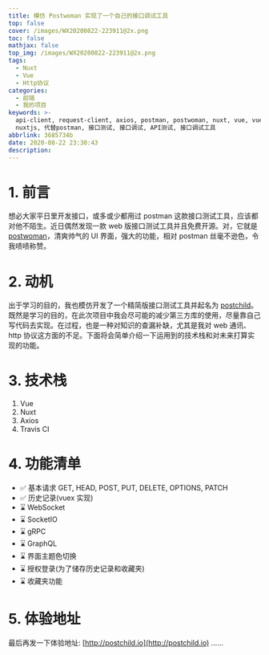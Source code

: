 ```yaml
---
title: 模仿 Postwoman 实现了一个自己的接口调试工具
top: false
cover: /images/WX20200822-223911@2x.png
toc: false
mathjax: false
top_img: /images/WX20200822-223911@2x.png
tags:
  - Nuxt
  - Vue
  - Http协议
categories:
  - 前端
  - 我的项目
keywords: >-
  api-client, request-client, axios, postman, postwoman, nuxt, vue, vuejs,
  nuxtjs, 代替postman, 接口测试, 接口调试, API测试, 接口调试工具
abbrlink: 3685734b
date: 2020-08-22 23:30:43
description:
---
```


# 1. 前言

想必大家平日里开发接口，或多或少都用过 postman 这款接口测试工具，应该都对他不陌生。近日偶然发现一款 web 版接口测试工具并且免费开源。对，它就是 [postwoman](https://postwoman.io/)，清爽帅气的 UI 界面，强大的功能，相对 postman 丝毫不逊色，令我啧啧称赞。

# 2. 动机

出于学习的目的，我也模仿开发了一个精简版接口测试工具并起名为 [postchild](http://postchild.io)。
既然是学习的目的，在此次项目中我会尽可能的减少第三方库的使用，尽量靠自己写代码去实现。在过程，也是一种对知识的查漏补缺，尤其是我对 web 通讯、http 协议这方面的不足。下面将会简单介绍一下运用到的技术栈和对未来打算实现的功能。

# 3. 技术栈

1. Vue
2. Nuxt
3. Axios
4. Travis CI

# 4. 功能清单

- ✅ 基本请求 GET, HEAD, POST, PUT, DELETE, OPTIONS, PATCH
- ✅ 历史记录(vuex 实现)
- ⌛ WebSocket
- ⌛ SocketIO
- ⌛ gRPC
- ⌛ GraphQL
- ⌛ 界面主题色切换
- ⌛ 授权登录(为了储存历史记录和收藏夹)
- ⌛ 收藏夹功能

# 5. 体验地址

最后再发一下体验地址: [http://postchild.io](http://postchild.io)
……
